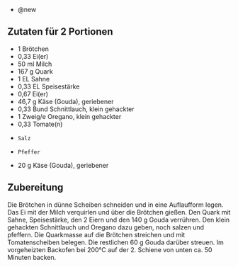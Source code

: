- @new

## Zutaten für 2 Portionen
- 1   Brötchen
- 0,33    Ei(er)
- 50 ml   Milch
- 167 g   Quark
- 1 EL  Sahne
- 0,33 EL   Speisestärke
- 0,67    Ei(er)
- 46,7 g  Käse (Gouda), geriebener
- 0,33 Bund   Schnittlauch, klein gehackter
- 1 Zweig/e   Oregano, klein gehackter
- 0,33    Tomate(n)
-     Salz
-     Pfeffer
- 20 g  Käse (Gouda), geriebener

## Zubereitung
Die Brötchen in dünne Scheiben schneiden und in eine Auflaufform legen. Das Ei mit der Milch verquirlen und über die Brötchen gießen.
Den Quark mit Sahne, Speisestärke, den 2 Eiern und den 140 g Gouda verrühren. Den klein gehackten Schnittlauch und Oregano dazu geben, noch salzen und pfeffern. Die Quarkmasse auf die Brötchen streichen und mit Tomatenscheiben belegen. Die restlichen 60 g Gouda darüber streuen.
Im vorgeheizten Backofen bei 200°C auf der 2. Schiene von unten ca. 50 Minuten backen.
